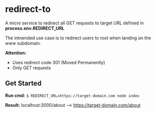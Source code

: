 # redirect-to

A micro service to redirect all GET requests to target URL defined in **process.env.REDIRECT_URL**

The intnended use case is to redirect users to root when landing on the www subdomain.

**Attention:**

- Uses redirect code 301 (Moved Permanently)
- Only GET requests

## Get Started

**Run cmd:** ``` $ REDIRECT_URL=https://target-domain.com node index ```

**Result:** localhost:3000/about --> https://target-domain.com/about
